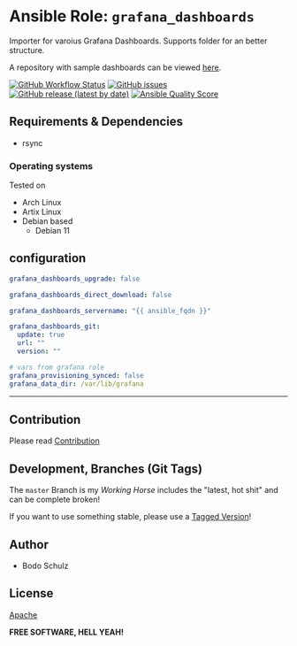 # Ansible Role:  `grafana_dashboards`

Importer for varoius Grafana Dashboards.
Supports folder for an better structure.

A repository with sample dashboards can be viewed [here](https://gitlab.com/coremedia-as-code/monitoring/grafana-dashboards.git).


[![GitHub Workflow Status](https://img.shields.io/github/actions/workflow/status/bodsch/ansible-grafana-dashboards/main.yml?branch=main)][ci]
[![GitHub issues](https://img.shields.io/github/issues/bodsch/ansible-grafana-dashboards)][issues]
[![GitHub release (latest by date)](https://img.shields.io/github/v/release/bodsch/ansible-grafana-dashboards)][releases]
[![Ansible Quality Score](https://img.shields.io/ansible/quality/50067?label=role%20quality)][quality]

[ci]: https://github.com/bodsch/ansible-grafana-dashboards/actions
[issues]: https://github.com/bodsch/ansible-grafana-dashboards/issues?q=is%3Aopen+is%3Aissue
[releases]: https://github.com/bodsch/ansible-grafana-dashboards/releases
[quality]: https://galaxy.ansible.com/bodsch/grafana_dashboards


## Requirements & Dependencies

- rsync

### Operating systems

Tested on

* Arch Linux
* Artix Linux
* Debian based
    - Debian 11

## configuration

```yaml
grafana_dashboards_upgrade: false

grafana_dashboards_direct_download: false

grafana_dashboards_servername: "{{ ansible_fqdn }}"

grafana_dashboards_git:
  update: true
  url: ""
  version: ""

# vars from grafana role
grafana_provisioning_synced: false
grafana_data_dir: /var/lib/grafana
```

---

## Contribution

Please read [Contribution](CONTRIBUTING.md)

## Development,  Branches (Git Tags)

The `master` Branch is my *Working Horse* includes the "latest, hot shit" and can be complete broken!

If you want to use something stable, please use a [Tagged Version](https://github.com/bodsch/ansible-grafana-dashboards/tags)!


## Author

- Bodo Schulz

## License

[Apache](LICENSE)

**FREE SOFTWARE, HELL YEAH!**
